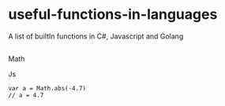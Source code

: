 # useful-functions-in-languages
A list of builtIn functions in C#, Javascript and Golang

##
Math

Js
```
var a = Math.abs(-4.7)
// a = 4.7
```

